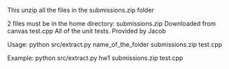 This unzip all the files in the submissions.zip folder

2 files must be in the home directory:
    submissions.zip 
        Downloaded from canvas
    test.cpp
        All of the unit tests. Provided by Jacob


Usage:
    python src/extract.py name_of_the_folder submissions.zip test.cpp

Example:
    python src/extract.py hw1 submissions.zip test.cpp 
